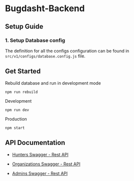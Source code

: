 # Bugdasht-Backend

## Setup Guide

### 1. Setup Database config

The definition for all the configs configuration can be found in `src/v1/configs/database.config.js` file.

## Get Started

Rebuild database and run in development mode

```
npm run rebuild
```

Development

```
npm run dev
```

Production

```
npm start
```

## API Documentation

- [Hunters Swagger - Rest API](http://localhost:3000/v1/hunters/api-docs)

- [Organizations Swagger - Rest API](http://localhost:3000/v1/organizations/api-docs)

- [Admins Swagger - Rest API](http://localhost:3000/v1/admins/api-docs)
